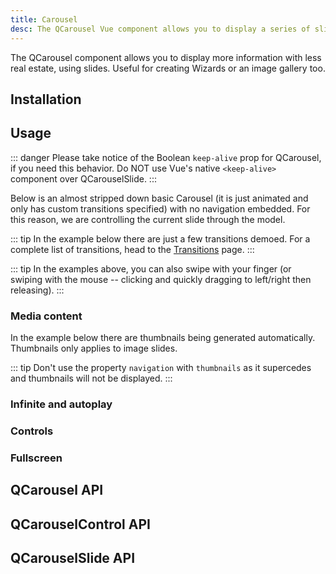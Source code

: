 ```yaml
---
title: Carousel
desc: The QCarousel Vue component allows you to display a series of slides, useful for wizards or an image gallery.
---
```


The QCarousel component allows you to display more information with less real estate, using slides. Useful for creating Wizards or an image gallery too.

## Installation
<doc-installation :components="['QCarousel', 'QCarouselControl', 'QCarouselSlide']" />

## Usage

::: danger
Please take notice of the Boolean `keep-alive` prop for QCarousel, if you need this behavior. Do NOT use Vue's native `<keep-alive>` component over QCarouselSlide.
:::

Below is an almost stripped down basic Carousel (it is just animated and only has custom transitions specified) with no navigation embedded. For this reason, we are controlling the current slide through the model.

<doc-example title="Basic" file="QCarousel/Basic" />

::: tip
In the example below there are just a few transitions demoed. For a complete list of transitions, head to the [Transitions](/options/transitions) page.
:::

<doc-example title="Transitions, bottom navigation, arrows and auto padding" file="QCarousel/Transitions" />

::: tip
In the examples above, you can also swipe with your finger (or swiping with the mouse -- clicking and quickly dragging to left/right then releasing).
:::

### Media content
<doc-example title="Image slides" file="QCarousel/ImageSlides" />

<doc-example title="Captions" file="QCarousel/Captions" />

<doc-example title="Video slides" file="QCarousel/VideoSlides" />

In the example below there are thumbnails being generated automatically. Thumbnails only applies to image slides.

<doc-example title="Thumbnails" file="QCarousel/Thumbnails" />

::: tip
Don't use the property `navigation` with `thumbnails` as it supercedes and thumbnails will not be displayed.
:::

### Infinite and autoplay
<doc-example title="Autoplay" file="QCarousel/InfiniteAutoplay" />

### Controls
<doc-example title="Controls" file="QCarousel/Controls" />

### Fullscreen
<doc-example title="Fullscreen" file="QCarousel/Fullscreen" />

## QCarousel API
<doc-api file="QCarousel" />

## QCarouselControl API
<doc-api file="QCarouselControl" />

## QCarouselSlide API
<doc-api file="QCarouselSlide" />
